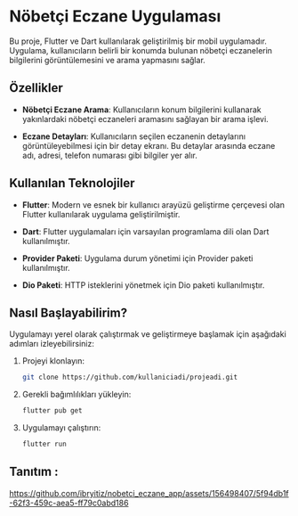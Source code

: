 # Nöbetçi Eczane Uygulaması

Bu proje, Flutter ve Dart kullanılarak geliştirilmiş bir mobil uygulamadır. Uygulama, kullanıcıların belirli bir konumda bulunan nöbetçi eczanelerin bilgilerini görüntülemesini ve arama yapmasını sağlar.

## Özellikler

- **Nöbetçi Eczane Arama**: Kullanıcıların konum bilgilerini kullanarak yakınlardaki nöbetçi eczaneleri aramasını sağlayan bir arama işlevi.
  
- **Eczane Detayları**: Kullanıcıların seçilen eczanenin detaylarını görüntüleyebilmesi için bir detay ekranı. Bu detaylar arasında eczane adı, adresi, telefon numarası gibi bilgiler yer alır.

## Kullanılan Teknolojiler

- **Flutter**: Modern ve esnek bir kullanıcı arayüzü geliştirme çerçevesi olan Flutter kullanılarak uygulama geliştirilmiştir.
  
- **Dart**: Flutter uygulamaları için varsayılan programlama dili olan Dart kullanılmıştır.
  
- **Provider Paketi**: Uygulama durum yönetimi için Provider paketi kullanılmıştır.
  
- **Dio Paketi**: HTTP isteklerini yönetmek için Dio paketi kullanılmıştır. 

## Nasıl Başlayabilirim?

Uygulamayı yerel olarak çalıştırmak ve geliştirmeye başlamak için aşağıdaki adımları izleyebilirsiniz:

1. Projeyi klonlayın:
    ```bash
    git clone https://github.com/kullaniciadi/projeadi.git
    ```
2. Gerekli bağımlılıkları yükleyin:
    ```bash
    flutter pub get
    ```
3. Uygulamayı çalıştırın:
    ```bash
    flutter run
    ```
## Tanıtım : 

https://github.com/ibryitiz/nobetci_eczane_app/assets/156498407/5f94db1f-62f3-459c-aea5-ff79c0abd186







